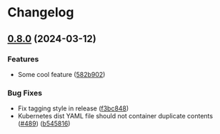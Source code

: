 # Changelog

## [0.8.0](https://github.com/niallthomson/retail-store-sample-app/compare/v0.7.1...v0.8.0) (2024-03-12)


### Features

* Some cool feature ([582b902](https://github.com/niallthomson/retail-store-sample-app/commit/582b9023bac24bc0a56cd1422b71fb653e25cac8))


### Bug Fixes

* Fix tagging style in release ([f3bc848](https://github.com/niallthomson/retail-store-sample-app/commit/f3bc8484b5cc2e94f38915c25dceffd96bc33a85))
* Kubernetes dist YAML file should not container duplicate contents ([#489](https://github.com/niallthomson/retail-store-sample-app/issues/489)) ([b545816](https://github.com/niallthomson/retail-store-sample-app/commit/b54581666a6659824a1c735b094a2d92472f8f64))
